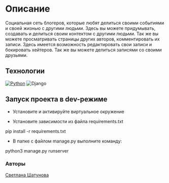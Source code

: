 # Описание

Социальная сеть блогеров, которые любят делиться своими событиями и своей жизнью с другими людьми. Здесь вы можете придумывать, создавать и делиться своим контектом с другими людьми. Так же вы можете просматривать страницы других авторов, комментировать их записи. Здесь имеется возможность редактировать свои записи и бокировать хейтеров. Так же вы можете делиться записями со своими друзьями.

## Технологии

[![Python](https://img.shields.io/badge/python-3.9-blue?logo=python)](https://www.python.org/)
![Django](https://img.shields.io/badge/DJANGO-3.2.3-darkgreen?logo=django&logoColor=white)

## Запуск проекта в dev-режиме

- Установите и активируйте виртуальное окружение

- Установите зависимости из файла requirements.txt

pip install -r requirements.txt

- В папке с файлом manage.py выполните команду:

python3 manage.py runserver

### Авторы

[Светлана Шатунова](https://github.com/SvShatunova)
